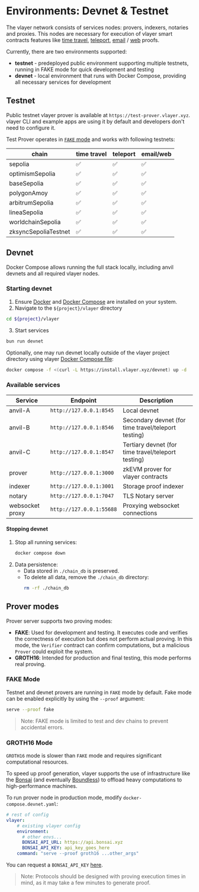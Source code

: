 # Environments: Devnet & Testnet

The vlayer network consists of services nodes: provers, indexers, notaries and proxies. This nodes are necessary for execution of vlayer smart contracts features like [time travel](/features/time-travel.html), [teleport](/features/teleport.html), [email](/features/email.html) / [web](/features/web.html) proofs.

Currently, there are two environments supported:
- **testnet** - predeployed public environment supporting multiple testnets, running in FAKE mode for quick development and testing
- **devnet** - local environment that runs with Docker Compose, providing all necessary services for development

## Testnet
Public testnet vlayer prover is available at `https://test-prover.vlayer.xyz`. vlayer CLI and example apps are using it by default and developers don't need to configure it. 

Test Prover operates in [`FAKE` mode](/advanced/dev-and-production.html#prover-modes) and works with following testnets:

| chain | time travel | teleport | email/web |
|---------|-------------|----------|-----------|
| sepolia | ✅         | ✅      | ✅         |
| optimismSepolia | ✅         | ✅      | ✅         |
| baseSepolia | ✅         | ✅      | ✅         |
| polygonAmoy | ✅         | ✅      | ✅         |
| arbitrumSepolia | ✅         | ✅      | ✅         |
| lineaSepolia | ✅         | ✅      | ✅         |
| worldchainSepolia | ✅         | ✅      | ✅         |
| zksyncSepoliaTestnet | ✅         | ✅      | ✅         |

## Devnet
Docker Compose allows running the full stack locally, including anvil devnets and all required vlayer nodes.

### Starting devnet
1. Ensure [Docker](https://docs.docker.com/get-docker/) and [Docker Compose](https://docs.docker.com/compose/install/) are installed on your system. 
2. Navigate to the `${project}/vlayer` directory
```bash
cd ${project}/vlayer
```
3. Start services
```bash
bun run devnet
```

Optionally, one may run devnet locally outside of the vlayer project directory using vlayer [Docker Compose file](https://install.vlayer.xyz/devnet):
```sh
docker compose -f <(curl -L https://install.vlayer.xyz/devnet) up -d
```

### Available services
| Service                  | Endpoint                 | Description                               |
|--------------------------|--------------------------|-------------------------------------------|
| anvil-A      | `http://127.0.0.1:8545` | Local devnet        |
| anvil-B      | `http://127.0.0.1:8546` | Secondary devnet (for time travel/teleport testing)                          |
| anvil-C      | `http://127.0.0.1:8547` | Tertiary devnet (for time travel/teleport testing)                           |
| prover         | `http://127.0.0.1:3000` | zkEVM prover for vlayer contracts             |
| indexer   | `http://127.0.0.1:3001` | Storage proof indexer               |
| notary   | `http://127.0.0.1:7047` | TLS Notary server               |
| websocket proxy       | `http://127.0.0.1:55688`| Proxying websocket connections            |
 
#### Stopping devnet
1. Stop all running services:
   ```bash
   docker compose down
   ```
2. Data persistence:
   - Data stored in `./chain_db` is preserved.
   - To delete all data, remove the `./chain_db` directory:
     ```bash
     rm -rf ./chain_db
     ```

## Prover modes
Prover server supports two proving modes:
- **FAKE**: Used for development and testing. It executes code and verifies the correctness of execution but does not perform actual proving. In this mode, the `Verifier` contract can confirm computations, but a malicious `Prover` could exploit the system.
- **GROTH16**: Intended for production and final testing, this mode performs real proving.

### FAKE Mode

Testnet and devnet provers are running in `FAKE` mode by default. Fake mode can be enabled explicitly by using the `--proof` argument:
```sh
serve --proof fake
```
> Note: FAKE mode is limited to test and dev chains to prevent accidental errors.

### GROTH16 Mode
`GROTH16` mode is slower than `FAKE` mode and requires significant computational resources. 

To speed up proof generation, vlayer supports the use of infrastructure like the [Bonsai](https://www.bonsai.xyz/) (and eventually [Boundless](https://beboundless.xyz/)) to offload heavy computations to high-performance machines.

To run prover node in production mode, modify `docker-compose.devnet.yaml`:

```yaml
# rest of config
vlayer:
    # existing vlayer config
    environment:
      # other envs...
      BONSAI_API_URL: https://api.bonsai.xyz
      BONSAI_API_KEY: api_key_goes_here
    command: "serve --proof groth16 ...other_args"
```

You can request a `BONSAI_API_KEY` [here](https://docs.google.com/forms/d/e/1FAIpQLSf9mu18V65862GS4PLYd7tFTEKrl90J5GTyzw_d14ASxrruFQ/viewform).

> Note: Protocols should be designed with proving execution times in mind, as it may take a few minutes to generate proof.
